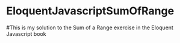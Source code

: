 # EloquentJavascriptSumOfRange

#This is my solution to the Sum of a Range exercise in the Eloquent Javascript book
